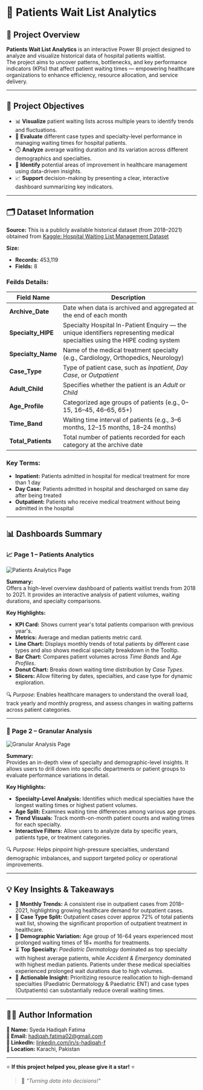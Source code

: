 # **🏥 Patients Wait List Analytics**

## **📖 Project Overview**
**Patients Wait List Analytics** is an interactive Power BI project designed to analyze and visualize historical data of hospital patients waitlist.  
The project aims to uncover patterns, bottlenecks, and key performance indicators (KPIs) that affect patient waiting times — empowering healthcare organizations to enhance efficiency, resource allocation, and service delivery.

---

## **🎯 Project Objectives**

- 📊 **Visualize** patient waiting lists across multiple years to identify trends and fluctuations.  
- 🏥 **Evaluate** different case types and specialty-level performance in managing waiting times for hospital patients.  
- ⏱️ **Analyze** average waiting duration and its variation across different demographics and specialties.  
- 🧠 **Identify** potential areas of improvement in healthcare management using data-driven insights.  
- 📈 **Support** decision-making by presenting a clear, interactive dashboard summarizing key indicators.

---

## **🗂️ Dataset Information**

**Source:** This is a publicly available historical dataset (from 2018–2021) obtained from [Kaggle: Hospital Waiting List Management Dataset](https://www.kaggle.com/datasets/michaelbeanie/hospital-waiting-list-management-dataset)  

**Size:** 
- **Records:** 453,119
- **Fields:** 8  

### **Feilds Details:**

| **Field Name** | **Description** |
|-----------------|-----------------|
| **Archive_Date** | Date when data is archived and aggregated at the end of each month |
| **Specialty_HIPE** | Specialty Hospital In-Patient Enquiry — the unique identifiers representing medical specialties using the HIPE coding system |
| **Specialty_Name** | Name of the medical treatment specialty (e.g., Cardiology, Orthopedics, Neurology) |
| **Case_Type** | Type of patient case, such as *Inpatient*, *Day Case*, or *Outpatient* |
| **Adult_Child** | Specifies whether the patient is an *Adult* or *Child* |
| **Age_Profile** | Categorized age groups of patients (e.g., 0–15, 16–45, 46–65, 65+) |
| **Time_Band** | Waiting time interval of patients (e.g., 3–6 months, 12–15 months, 18–24 months) |
| **Total_Patients** | Total number of patients recorded for each category at the archive date |

### **Key Terms:**  
- **Inpatient:** Patients admitted in hospital for medical treatment for more than 1 day  
- **Day Case:** Patients admitted in hospital and descharged on same day after being treated  
- **Outpatient:** Patients who receive medical treatment without being admitted in the hospital  

---

## **📊 Dashboards Summary**

### 📈 **Page 1 – Patients Analytics**
![Patients Analytics Page](images/Patients_Analytics_Page.png)

**Summary:**  
Offers a high-level overview dashboard of patients waitlist trends from 2018 to 2021. It provides an interactive analysis of patient volumes, waiting durations, and specialty comparisons.

**Key Highlights:**
- **KPI Card:** Shows current year's total patients comparison with previous year's.
- **Metrics:** Average and median patients metric card. 
- **Line Chart:** Displays monthly trends of total patients by different case types and also shows medical specialty breakdown in the Tooltip.  
- **Bar Chart:** Compares patient volumes across *Time Bands* and *Age Profiles*.   
- **Donut Chart:** Breaks down waiting time distribution by *Case Types*.  
- **Slicers:** Allow filtering by dates, specialties, and case type for dynamic exploration.  

🔍 *Purpose:* Enables healthcare managers to understand the overall load, track yearly and monthly progress, and assess changes in waiting patterns across patient categories.

---

### 🔬 **Page 2 – Granular Analysis**
![Granular Analysis Page](images/Granular_Analysis_Page.png)

**Summary:**  
Provides an in-depth view of specialty and demographic-level insights. It allows users to drill down into specific departments or patient groups to evaluate performance variations in detail.

**Key Highlights:**
- **Specialty-Level Analysis:** Identifies which medical specialties have the longest waiting times or highest patient volumes.  
- **Age Split:** Examines waiting time differences among various age groups.    
- **Trend Visuals:** Track month-on-month patient counts and waiting times for each specialty.  
- **Interactive Filters:** Allow users to analyze data by specific years, patients type, or treatment categories.  

🔍 *Purpose:* Helps pinpoint high-pressure specialties, understand demographic imbalances, and support targeted policy or operational improvements.

---

## **💡 Key Insights & Takeaways**

- 📆 **Monthly Trends:** A consistent rise in outpatient cases from 2018–2021, highlighting growing healthcare demand for outpatient cases.
- 🏨 **Case Type Split:** Outpatient cases cover approx 72% of total patients wait list, showing the significant proportion of outpatient treatment in healthcare.
- 👥 **Demographic Variation:** Age group of 16-64 years experienced most prolonged waiting times of 18+ months for treatments.  
- ⏳ **Top Specialty:** *Paediatric Dermatology* dominated as top specialty with highest average patients, while *Accident & Emergency* dominated with highest median patients. Patients under these medical specialties experienced prolonged wait durations due to high volumes.  
- 🚀 **Actionable Insight:** Prioritizing resource reallocation to high-demand specialties (Paediatric Dermatology & Paediatric ENT) and case types (Outpatients) can substantially reduce overall waiting times.

---

## **👩‍💻 Author Information**

**👤 Name:** Syeda Hadiqah Fatima    
**📧 Email:** hadiqah.fatima02@gmail.com  
**🔗 LinkedIn:** [linkedin.com/in/s-hadiqah-f](https://www.linkedin.com/in/s-hadiqah-f)  
**📍 Location:** Karachi, Pakistan  

---

⭐ **If this project helped you, please give it a star!** ⭐  
> 💬 *"Turning data into decisions!"*
